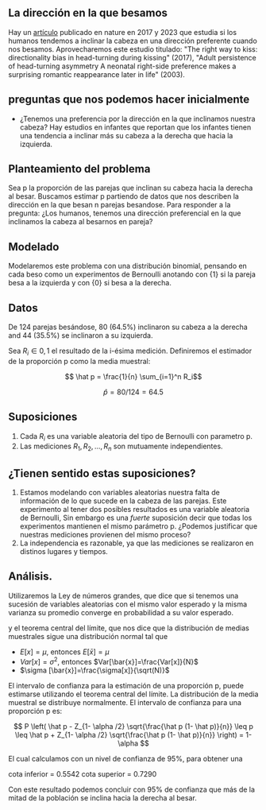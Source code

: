 ## La dirección en la que besamos

Hay un [artículo]([/guides/content/editing-an-existing-page](https://www.nature.com/articles/s41598-017-04942-9)) publicado en nature en 2017 y 2023 que estudia 
si los humanos tendemos a inclinar la cabeza en una dirección preferente cuando nos besamos. Aprovecharemos este estudio titulado: "The right way to kiss: directionality bias in head-turning during kissing" (2017), "Adult persistence of head-turning asymmetry A neonatal right-side preference makes a surprising romantic reappearance later in life" (2003).



## preguntas que nos podemos hacer inicialmente
- ¿Tenemos una preferencia por la dirección en la que inclinamos nuestra cabeza? Hay estudios en infantes que reportan que los infantes tienen una tendencia a inclinar más su cabeza a la derecha que hacia la izquierda.

## Planteamiento del problema
Sea p  la proporción de las parejas que inclinan su cabeza hacia la derecha al besar. Buscamos estimar p partiendo de datos que nos describen la dirección en la que besan n parejas besandose.
Para responder a la pregunta: ¿Los humanos, tenemos una dirección preferencial en la que inclinamos la cabeza al besarnos en pareja?

## Modelado
Modelaremos este problema con una distribución binomial, pensando en cada beso como un experimentos de Bernoulli anotando con {1} si la pareja besa a la izquierda y con {0} si besa a la derecha. 

## Datos
De 124 parejas besándose, 80 (64.5%) inclinaron su cabeza a la derecha and 44 (35.5%)
se inclinaron a su izquierda.

Sea $R_i \in {0,1}$ el resultado de la i-ésima medición. Definiremos el estimador de la proporción p como la media muestral:

$$  \hat p = \frac{1}{n}  \sum_{i=1}^n R_i$$

$$\hat p = 80/124 =64.5% $$


## Suposiciones
1. Cada $R_i$ es una variable aleatoria del tipo de Bernoulli con parametro p.
2. Las mediciones $R_1, R_2 ,...,R_n$ son mutuamente independientes.
## ¿Tienen sentido estas suposiciones?
1. Estamos modelando con variables aleatorias nuestra falta de información de lo que sucede en la cabeza de las parejas. Este experimento al tener dos posibles resultados es una variable aleatoria de Bernoulli, Sin embargo es una *fuerte* suposición decir que todas los experimentos mantienen el mismo parámetro p. ¿Podemos justificar que nuestras mediciones provienen del mismo proceso?
2. La independencia es razonable, ya que las mediciones se realizaron en distinos lugares y tiempos.


## Análisis.
Utilizaremos la Ley de números grandes, que dice que si tenemos una sucesión de variables aleatorias con el mismo valor esperado y la misma varianza su promedio converge en probabilidad a su valor esperado.

y el teorema central del límite, que nos dice que la distribución de medias muestrales sigue una distribución normal tal que

- $E[x] = \mu$, entonces $E[\bar{x}]=\mu$
- $Var[x] = \sigma^{2}$, entonces $Var[\bar{x}]=\frac{Var[x]}{N}$
- $\sigma [\bar{x}]=\frac{\sigma[x]}{\sqrt(N)}$ 

El intervalo de confianza para la estimación de una proporción p, puede estimarse utilizando el teorema central del límite. La distribución de la media muestral se distribuye normalmente. El intervalo de confianza para una proporción p es:

$$ P \left( \hat p - Z_{1- \alpha /2} \sqrt{\frac{\hat p (1- \hat p)}{n}} \leq p \leq \hat p + Z_{1- \alpha /2} \sqrt{\frac{\hat p (1- \hat p)}{n}} \right)  = 1-\alpha $$

El cual calculamos con un nivel de confianza de 95%, para obtener una

cota inferior = 0.5542
cota superior = 0.7290

Con este resultado podemos concluir con 95% de confianza que más de la mitad de la población se inclina hacia la derecha al besar.



